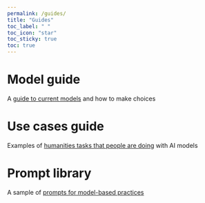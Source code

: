 ```yaml
---
permalink: /guides/
title: "Guides"
toc_label: " "
toc_icon: "star"
toc_sticky: true
toc: true
---
```


# Model guide

A [guide to current models](models) and how to make choices

# Use cases guide

Examples of [humanities tasks that people are doing](usecases) with AI models

# Prompt library

A sample of [prompts for model-based practices](prompts)